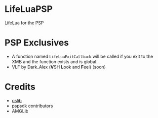 # LifeLuaPSP
LifeLua for the PSP
# PSP Exclusives
* A function named `LifeLuaExitCallback` will be called if you exit to the XMB and the function exists and is global.
* VLF by Dark_Alex (**V**SH **L**ook and **F**eel) (soon)
# Credits
* [oslib](https://github.com/dogo/oslib)
* pspsdk contributors
* AMGLib
